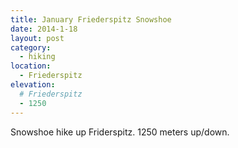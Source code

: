 ```yaml
---
title: January Friederspitz Snowshoe
date: 2014-1-18
layout: post
category:
  - hiking
location:
  - Friederspitz
elevation:
  # Friederspitz
  - 1250
---
```


Snowshoe hike up Friderspitz. 1250 meters up/down.
